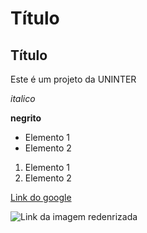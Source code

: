 # Título
## Título
Este é um projeto da UNINTER

*italico*

**negrito**

- Elemento 1
- Elemento 2

1) Elemento 1
2) Elemento 2

[Link do google](https://www.google.com.br)

![Link da imagem redenrizada](https://encrypted-tbn0.gstatic.com/images?q=tbn:ANd9GcR4IkgIwsGWN52UBrCWimoeCqeQ4fo2F91_mg&s)